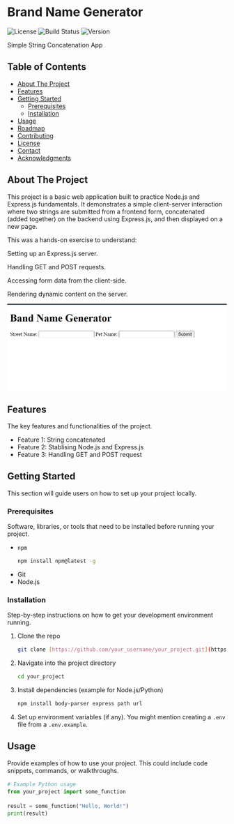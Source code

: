 # Brand Name Generator

![License](https://img.shields.io/badge/license-MIT-blue.svg) ![Build Status](https://img.shields.io/badge/build-passing-brightgreen.svg) ![Version](https://img.shields.io/badge/version-1.0.0-lightgrey.svg)

Simple String Concatenation App

## Table of Contents

- [About The Project](#about-the-project)
- [Features](#features)
- [Getting Started](#getting-started)
  - [Prerequisites](#prerequisites)
  - [Installation](#installation)
- [Usage](#usage)
- [Roadmap](#roadmap)
- [Contributing](#contributing)
- [License](#license)
- [Contact](#contact)
- [Acknowledgments](#acknowledgments)

## About The Project

This project is a basic web application built to practice Node.js and Express.js fundamentals. It demonstrates a simple client-server interaction where two strings are submitted from a frontend form, concatenated (added together) on the backend using Express.js, and then displayed on a new page.

This was a hands-on exercise to understand:

Setting up an Express.js server.

Handling GET and POST requests.

Accessing form data from the client-side.

Rendering dynamic content on the server.

![Screenshot of the project's main interface](./image.png)

## Features

The key features and functionalities of the project.

- Feature 1: String concatenated
- Feature 2: Stablising Node.js and Express.js
- Feature 3: Handling GET and POST request

## Getting Started

This section will guide users on how to set up your project locally.

### Prerequisites

Software, libraries, or tools that need to be installed before running your project.

- `npm`
  ```sh
  npm install npm@latest -g
  ```
- Git
- Node.js

### Installation

Step-by-step instructions on how to get your development environment running.

1.  Clone the repo
    ```sh
    git clone [https://github.com/your_username/your_project.git](https://github.com/your_username/your_project.git)
    ```
2.  Navigate into the project directory
    ```sh
    cd your_project
    ```
3.  Install dependencies (example for Node.js/Python)

    ```sh
    npm install body-parser express path url

    ```

4.  Set up environment variables (if any). You might mention creating a `.env` file from a `.env.example`.

## Usage

Provide examples of how to use your project. This could include code snippets, commands, or walkthroughs.

```python
# Example Python usage
from your_project import some_function

result = some_function("Hello, World!")
print(result)
```
